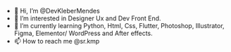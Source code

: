 - 👋 Hi, I’m @DevKleberMendes
- 👀 I’m interested in Designer Ux and Dev Front End.
- 🌱 I’m currently learning Python, Html, Css, Flutter, Photoshop, Illustrator, Figma, Elementor/ WordPress and After effects.
- 📫 How to reach me @sr.kmp

<!---
DevKleberMendes/DevKleberMendes is a ✨ special ✨ repository because its `README.md` (this file) appears on your GitHub profile.
You can click the Preview link to take a look at your changes.
--->
